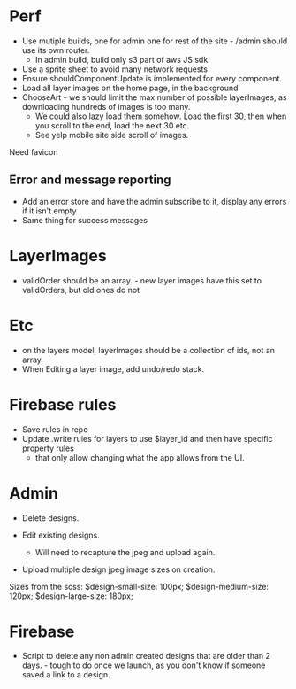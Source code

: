 # Perf
  - Use mutiple builds, one for admin one for rest of the site - /admin should use its own router.
    - In admin build, build only s3 part of aws JS sdk.
  - Use a sprite sheet to avoid many network requests
  - Ensure shouldComponentUpdate is implemented for every component.
  - Load all layer images on the home page, in the background
  - ChooseArt - we should limit the max number of possible layerImages, as downloading hundreds of images is too many.
    - We could also lazy load them somehow. Load the first 30, then when you scroll to the end, load the next 30 etc.
    - See yelp mobile site side scroll of images.

Need favicon

## Error and message reporting
- Add an error store and have the admin subscribe to it, display any errors if it isn't empty
- Same thing for success messages

# LayerImages
- validOrder should be an array. - new layer images have this set to validOrders, but old ones do not

# Etc
- on the layers model, layerImages should be a collection of ids, not an array.
- When Editing a layer image, add undo/redo stack.

# Firebase rules
- Save rules in repo
- Update .write rules for layers to use $layer_id and then have specific property rules
  - that only allow changing what the app allows from the UI.

# Admin
  - Delete designs.
  - Edit existing designs.
    - Will need to recapture the jpeg and upload again.

  - Upload multiple design jpeg image sizes on creation.

  Sizes from the scss:
  $design-small-size: 100px;
  $design-medium-size: 120px;
  $design-large-size: 180px;

# Firebase
  - Script to delete any non admin created designs that are older than 2 days. - tough to do once we launch, as you
    don't know if someone saved a link to a design.
